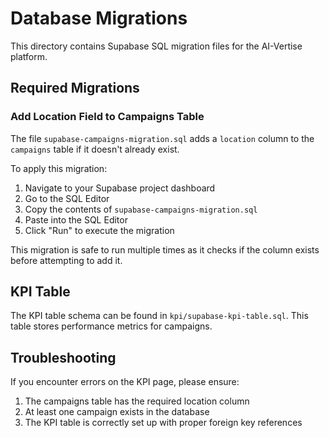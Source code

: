 # Database Migrations

This directory contains Supabase SQL migration files for the AI-Vertise platform.

## Required Migrations

### Add Location Field to Campaigns Table

The file `supabase-campaigns-migration.sql` adds a `location` column to the `campaigns` table if it doesn't already exist. 

To apply this migration:

1. Navigate to your Supabase project dashboard
2. Go to the SQL Editor
3. Copy the contents of `supabase-campaigns-migration.sql`
4. Paste into the SQL Editor
5. Click "Run" to execute the migration

This migration is safe to run multiple times as it checks if the column exists before attempting to add it.

## KPI Table

The KPI table schema can be found in `kpi/supabase-kpi-table.sql`. This table stores performance metrics for campaigns.

## Troubleshooting

If you encounter errors on the KPI page, please ensure:
1. The campaigns table has the required location column
2. At least one campaign exists in the database
3. The KPI table is correctly set up with proper foreign key references 